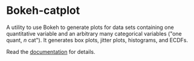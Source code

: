 # Bokeh-catplot



A utility to use Bokeh to generate plots for data sets containing one quantitative variable and an arbitrary many categorical variables ("one quant, *n* cat"). It generates box plots, jitter plots, histograms, and ECDFs.

Read the [documentation]() for details.